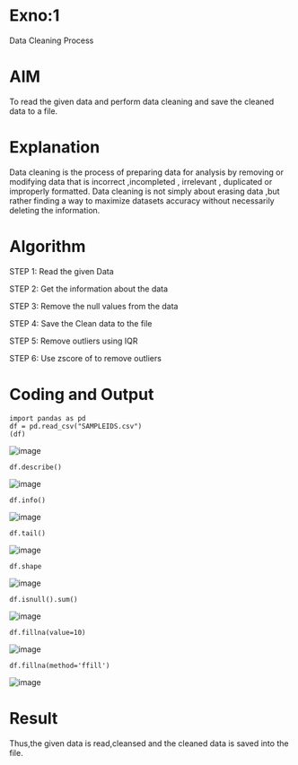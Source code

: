 # Exno:1
Data Cleaning Process

# AIM
To read the given data and perform data cleaning and save the cleaned data to a file.

# Explanation
Data cleaning is the process of preparing data for analysis by removing or modifying data that is incorrect ,incompleted , irrelevant , duplicated or improperly formatted. Data cleaning is not simply about erasing data ,but rather finding a way to maximize datasets accuracy without necessarily deleting the information.

# Algorithm
STEP 1: Read the given Data

STEP 2: Get the information about the data

STEP 3: Remove the null values from the data

STEP 4: Save the Clean data to the file

STEP 5: Remove outliers using IQR

STEP 6: Use zscore of to remove 
outliers

# Coding and Output
```
import pandas as pd
df = pd.read_csv("SAMPLEIDS.csv")
(df)
```
![image](https://github.com/DEEPAK2200233/exno1/assets/118707676/298c22ea-2356-44a2-b9ca-6c9ee6c49788)

```
df.describe()
```
![image](https://github.com/DEEPAK2200233/exno1/assets/118707676/b1a256d4-d78b-4b3f-b9d6-bb646a707ff1)
```
df.info()
```
![image](https://github.com/DEEPAK2200233/exno1/assets/118707676/90f9c423-3ebc-458f-ab47-62397130c31f)
```
df.tail()
```
![image](https://github.com/DEEPAK2200233/exno1/assets/118707676/812d6a84-477c-46a3-b831-2b7442c48c5a)
```
df.shape
```
![image](https://github.com/DEEPAK2200233/exno1/assets/118707676/90b27198-bd5d-429f-bbf1-5eaac6c17695)
```
df.isnull().sum()
```
![image](https://github.com/DEEPAK2200233/exno1/assets/118707676/d17fd7c5-670c-4374-9143-fcabd9f1e684)
```
df.fillna(value=10)
```
![image](https://github.com/DEEPAK2200233/exno1/assets/118707676/d79cb2ac-90c9-4508-9c65-c0c92055f3a6)
```
df.fillna(method='ffill')
```
![image](https://github.com/DEEPAK2200233/exno1/assets/118707676/d3b37a20-81a7-4f49-8a18-1b19fa486184)

# Result
Thus,the given data is read,cleansed and the cleaned data is saved into the file.
